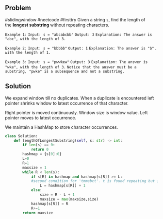 ## Problem
#slidingwindow #neetcode #firsttry 
Given a string `s`, find the length of the **longest substring** without repeating characters.

`Example 1:`
`Input: s = "abcabcbb"`
`Output: 3`
`Explanation: The answer is "abc", with the length of 3.`

`Example 2:`
`Input: s = "bbbbb"`
`Output: 1`
`Explanation: The answer is "b", with the length of 1.`

`Example 3:`
`Input: s = "pwwkew"`
`Output: 3`
`Explanation: The answer is "wke", with the length of 3.`
`Notice that the answer must be a substring, "pwke" is a subsequence and not a substring.`

## Solution
We expand window till no duplicates. When a duplicate is encountered left pointer shrinks window to latest occurrence of that character.

Right pointer is moved continuously.
Window size is window value.
Left pointer moves to latest occurrence.

We maintain a HashMap to store character occurrences.

```python
class Solution:
    def lengthOfLongestSubstring(self, s: str) -> int:
        if len(s) == 0:
            return 0
        hashmap = {s[0]:0}
        L=0
        R=1
        maxsize = 1
        while R < len(s):
            if s[R] in hashmap and hashmap[s[R]] >= L: 
            #second condition for 'tmmabct'. t is found repeating but is outside                window.
                L = hashmap[s[R]] + 1
            else:
                size = R - L + 1
                maxsize = max(maxsize,size)
            hashmap[s[R]] = R
            R+=1
        return maxsize
```

